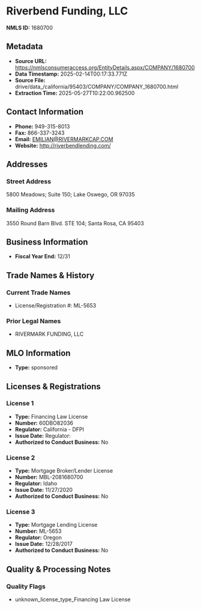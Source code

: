 # Riverbend Funding, LLC

**NMLS ID:** 1680700

## Metadata
- **Source URL:** https://nmlsconsumeraccess.org/EntityDetails.aspx/COMPANY/1680700
- **Data Timestamp:** 2025-02-14T00:17:33.771Z
- **Source File:** drive/data_/california/95403/COMPANY/COMPANY_1680700.html
- **Extraction Time:** 2025-05-27T10:22:00.962500

## Contact Information
- **Phone:** 949-315-8013
- **Fax:** 866-337-3243
- **Email:** EMILIAN@RIVERMARKCAP.COM
- **Website:** http://riverbendlending.com/

## Addresses
### Street Address
5800 Meadows; Suite 150; Lake Oswego, OR 97035

### Mailing Address
3550 Round Barn Blvd. STE 104; Santa Rosa, CA 95403

## Business Information
- **Fiscal Year End:** 12/31

## Trade Names & History
### Current Trade Names
- License/Registration #: ML-5653

### Prior Legal Names
- RIVERMARK FUNDING, LLC

## MLO Information
- **Type:** sponsored

## Licenses & Registrations

### License 1
- **Type:** Financing Law License
- **Number:** 60DBO82036
- **Regulator:** California - DFPI
- **Issue Date:** Regulator:
- **Authorized to Conduct Business:** No

### License 2
- **Type:** Mortgage Broker/Lender License
- **Number:** MBL-2081680700
- **Regulator:** Idaho
- **Issue Date:** 11/27/2020
- **Authorized to Conduct Business:** No

### License 3
- **Type:** Mortgage Lending License
- **Number:** ML-5653
- **Regulator:** Oregon
- **Issue Date:** 12/28/2017
- **Authorized to Conduct Business:** No

## Quality & Processing Notes
### Quality Flags
- unknown_license_type_Financing Law License

